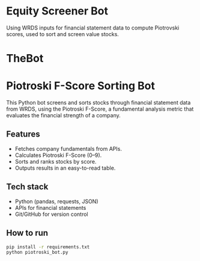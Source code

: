 # Equity Screener Bot
Using WRDS inputs for financial statement data to compute Piotrovski scores, used to sort and screen value stocks. 
# TheBot
# Piotroski F-Score Sorting Bot

This Python bot screens and sorts stocks through financial statement data from WRDS, using the Piotroski F-Score, a fundamental analysis metric that evaluates the financial strength of a company.

## Features
- Fetches company fundamentals from APIs.
- Calculates Piotroski F-Score (0–9).
- Sorts and ranks stocks by score.
- Outputs results in an easy-to-read table.

## Tech stack
- Python (pandas, requests, JSON)
- APIs for financial statements
- Git/GitHub for version control

## How to run
```bash
pip install -r requirements.txt
python piotroski_bot.py
